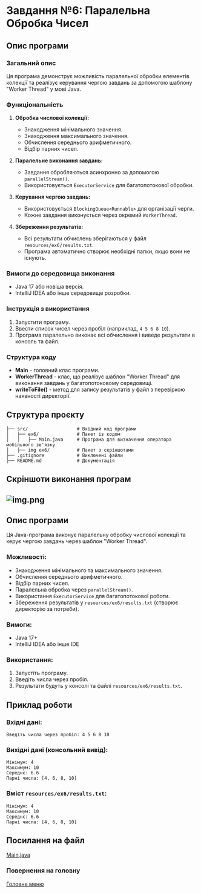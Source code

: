 # Завдання №6: Паралельна Обробка Чисел

## Опис програми

### Загальний опис
Ця програма демонструє можливість паралельної обробки елементів колекції та реалізує керування чергою завдань за допомогою шаблону "Worker Thread" у мові Java.

### Функціональність
1. **Обробка числової колекції:**
    - Знаходження мінімального значення.
    - Знаходження максимального значення.
    - Обчислення середнього арифметичного.
    - Відбір парних чисел.

2. **Паралельне виконання завдань:**
    - Завдання обробляються асинхронно за допомогою `parallelStream()`.
    - Використовується `ExecutorService` для багатопотокової обробки.

3. **Керування чергою завдань:**
    - Використовується `BlockingQueue<Runnable>` для організації черги.
    - Кожне завдання виконується через окремий `WorkerThread`.

4. **Збереження результатів:**
    - Всі результати обчислень зберігаються у файл `resources/ex6/results.txt`.
    - Програма автоматично створює необхідні папки, якщо вони не існують.

### Вимоги до середовища виконання
- Java 17 або новіша версія.
- IntelliJ IDEA або інше середовище розробки.

### Інструкція з використання
1. Запустити програму.
2. Ввести список чисел через пробіл (наприклад, `4 5 6 8 10`).
3. Програма паралельно виконає всі обчислення і виведе результати в консоль та файл.

### Структура коду
- **Main** - головний клас програми.
- **WorkerThread** - клас, що реалізує шаблон "Worker Thread" для виконання завдань у багатопотоковому середовищі.
- **writeToFile()** - метод для запису результатів у файл з перевіркою наявності директорії.

## Структура проєкту
```plaintext
├── src/                  # Вхідний код програми
│   ├── ex6/              # Пакет із кодом
│   │   ├── Main.java     # Програма для визначення оператора мобільного зв'язку
│   ├── img ex6/          # Пакет з скріншотами
├── .gitignore            # Виключені файли
├── README.md             # Документація
````


## Скріншоти виконання програм
![img.png](img%20ex6/img.png)
---

## Опис програми

Ця Java-програма виконує паралельну обробку числової колекції та керує чергою завдань через шаблон "Worker Thread".

### Можливості:
- Знаходження мінімального та максимального значення.
- Обчислення середнього арифметичного.
- Відбір парних чисел.
- Паралельна обробка через `parallelStream()`.
- Використання `ExecutorService` для багатопотокової роботи.
- Збереження результатів у `resources/ex6/results.txt` (створює директорію за потреби).

### Вимоги:
- Java 17+
- IntelliJ IDEA або інше IDE

### Використання:
1. Запустіть програму.
2. Введіть числа через пробіл.
3. Результати будуть у консолі та файлі `resources/ex6/results.txt`.


## Приклад роботи

### Вхідні дані:
```
Введіть числа через пробіл: 4 5 6 8 10
```

### Вихідні дані (консольний вивід):
```
Мінімум: 4
Максимум: 10
Середнє: 6.6
Парні числа: [4, 6, 8, 10]
```

### Вміст `resources/ex6/results.txt`:
```
Мінімум: 4
Максимум: 10
Середнє: 6.6
Парні числа: [4, 6, 8, 10]
```

## Посилання на файл
[Main.java](code/Main.java)

### Повернення на головну

[Головне меню](../../../../README.md)